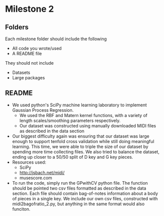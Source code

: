 Milestone 2
===========

Folders
-------

Each milestone folder should include the following

* All code you wrote/used
* A README file

They should not include

* Datasets
* Large packages

README
------

* We used python's SciPy machine learning laboratory to implement Gaussian Process Regression.
  * We used the RBF and Matern kernel functions, with a variety of length scales/smoothing parameters respectively.
  * Our dataset was constructed using manually downloaded MIDI files as described in the data section
* Our biggest difficulty again was ensuring that our dataset was large enough to support tenfold cross validation while still doing meaningful learning. This time, we were able to triple the size of our dataset by spending more time collecting files. We also tried to balance the dataset, ending up closer to a 50/50 split of D key and G key pieces.
* Resources used:
  * SciPy
  * http://jsbach.net/midi/
  * musescore.com
* To run the code, simply run the GPwithCV python file. The function should be pointed two csv files formatted as described in the data section. Each file should contain bag-of-notes information about a body of pieces in a single key. We include our own csv files, constructed with midi2bagofratio_2.py, but anything in the same format would also funciton.

